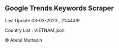 

## Google Trends Keywords Scraper 
 
Last Update 03-03-2023 , 21:44:09

Country List :
VIETNAM.json



© Abdul Muttaqin 
